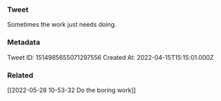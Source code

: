 ### Tweet
Sometimes the work just needs doing.

### Metadata
Tweet ID: 1514985655071297556
Created At: 2022-04-15T15:15:01.000Z

### Related
[[2022-05-28 10-53-32 Do the boring work]]

